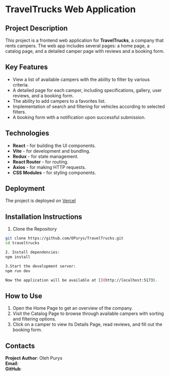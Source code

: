 # TravelTrucks Web Application

## Project Description

This project is a frontend web application for **TravelTrucks**, a company that
rents campers. The web app includes several pages: a home page, a catalog page,
and a detailed camper page with reviews and a booking form.

## Key Features

- View a list of available campers with the ability to filter by various
  criteria.
- A detailed page for each camper, including specifications, gallery, user
  reviews, and a booking form.
- The ability to add campers to a favorites list.
- Implementation of search and filtering for vehicles according to selected
  filters.
- A booking form with a notification upon successful submission.

## Technologies

- **React** - for building the UI components.
- **Vite** - for development and bundling.
- **Redux** - for state management.
- **React Router** - for routing.
- **Axios** - for making HTTP requests.
- **CSS Modules** - for styling components.

## Deployment

The project is deployed on [Vercel](https://travel-trucks-lime.vercel.app/)

## Installation Instructions

1. Clone the Repository

```bash
git clone https://github.com/OPurys/TravelTrucks.git
cd traveltrucks

2. Install dependencies:
npm install

3.Start the development server:
npm run dev

Now the application will be available at [](http://localhost:5173).
```

## How to Use

1. Open the Home Page to get an overview of the company.
2. Visit the Catalog Page to browse through available campers with sorting and
   filtering options.
3. Click on a camper to view its Details Page, read reviews, and fill out the
   booking form.

## Contacts

**Project Author**: Oleh Purys  
**Email**: [](olehpurys@gmail.com)  
**GitHub**: [](https://github.com/OPurys)
